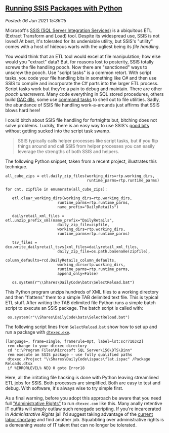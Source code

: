 
[Running SSIS Packages with Python](https://analyzethedatanotthedrivel.org/2021/06/05/running-ssis-packages-with-python/) 
-------------------------------------------------------------------------------------------------------------------------

*Posted: 06 Jun 2021 15:36:15*

Microsoft's [SSIS (SQL Server Integration
Services)](https://docs.microsoft.com/en-us/sql/integration-services/sql-server-integration-services?view=sql-server-ver15)
is a ubiquitous ETL (Extract Transform and Load) tool. Despite its
widespread use, SSIS is not loved! At best, it's tolerated for its
undeniable utility, but SSIS's "utility" comes with a host of hideous
warts with the ugliest being its *file handling*.

You would think that an ETL tool would excel at file manipulation; how
else would you "extract" data? But, for reasons lost to posterity, SSIS
totally screws the file handling pooch. Now there are "sanctioned" ways
to unscrew the pooch. Use "script tasks" is a common retort. With script
tasks, you code your file handling bits in something like C\# and then
use SSIS to compile and incorporate the C\# parts into the larger ETL
process. Script tasks work but they're a pain to debug and maintain.
There are other *pooch unscrewers*. Many code everything in SQL stored
procedures, others build [GAC
dlls](https://stackoverflow.com/questions/1268342/what-is-the-gac-in-net),
some use [command
tasks](https://docs.microsoft.com/en-us/sql/integration-services/control-flow/execute-process-task?view=sql-server-ver15)
to shell out to file utilities. Sadly, the abundance of SSIS file
handling work-a-arounds just affirms that SSIS blows hard here!

I could bitch about SSIS file handling for fortnights but, bitching does
not solve problems. Luckily, there is an easy way to use SSIS's [good
bits](https://www.youtube.com/watch?v=wPiHQ37gXnE) without getting
sucked into the script task swamp.

> SSIS typically calls helper processes like script tasks, but if you
> flip things around and call SSIS from helper processes you can easily
> leverage the strengths of both SSIS and helpers.

The following Python snippet, taken from a recent project, illustrates
this technique.

``` {#lst:scr7103x0 .python language="python" frame="single" framerule="0pt" label="lst:scr7103x0"}
all_cube_zips = etl.daily_zip_files(working_dirs=rtp.working_dirs, 
                                    runtime_parms=rtp.runtime_parms)

for cnt, zipfile in enumerate(all_cube_zips):

   etl.clear_working_dirs(working_dirs=rtp.working_dirs, 
                       runtime_parms=rtp.runtime_parms, 
                       name_prefix="DailyRetails")

   dailyretail_xml_files = etl.unzip_prefix_xml(name_prefix="DailyRetails", 
                       daily_zip_file=zipfile, 
                       working_dirs=rtp.working_dirs,
                       runtime_parms=rtp.runtime_parms)

   tsv_files = dcx.write_dailyretail_tsvs(xml_files=dailyretail_xml_files, 
                       daily_zip_file=os.path.basename(zipfile), 
                       column_defaults=rcd.DailyRetails_column_defaults, 
                       working_dirs=rtp.working_dirs,
                       runtime_parms=rtp.runtime_parms,
                       append_only=False)

   os.system(r"\\Shares\DailyCode\bats\SelectReload.bat")
```

This Python program unzips hundreds of XML files to a working directory
and then "flattens" them to a simple TAB delimited text file. This is
typical ETL stuff. After writing the TAB delimited file Python runs a
simple batch script to execute an SSIS package. The batch script is
called with:

``` {#lst:scr7103x1 .python language="python" frame="single" framerule="0pt" label="lst:scr7103x1"}
 os.system(r"\\Shares\DailyCode\bats\SelectReload.bat")
```

The following script lines from `SelectReload.bat` show how to set up
and run a package with
[`dtexec.exe`](https://docs.microsoft.com/en-us/sql/integration-services/packages/dtexec-utility?view=sql-server-ver15).

    [language=, frame=single, framerule=0pt, label=lst:scr7103x2]
     rem change to your dtexec directory
     cd "c:\Program Files\Microsoft SQL Server\150\DTS\Binn"
     rem execute an SSIS package - use fully qualified paths
     dtexec /Project "\\Shares\DailyCode\ispacs\flat.ispac" /Package Reloads.dtsx
     if %ERRORLEVEL% NEQ 0 goto Error18

Here, all the irritating file hacking is done with Python leaving
streamlined ETL jobs for SSIS. Both processes are simplified. Both are
easy to test and debug. With software, it's always wise to try simple
first.

As a final warning, before you adopt this approach be aware that you
need full ["Administrative
Rights"](https://www.makeuseof.com/tag/windows-admin-rights/) to run
`dtexec.com` like this. Many anally retentive IT outfits will simply
outlaw such renegade scripting. If you're incarcerated in
*Administrative Rights* jail I'd suggest taking advantage of the
[current labor
shortage](https://inthesetimes.com/article/labor-shortage-jobs-report-low-wages-biden-covid)
and find another job. Squabbling over administrative rights is a
demeaning waste of IT talent that can no longer be tolerated.
